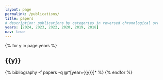 ```yaml
---
layout: page
permalink: /publications/
title: papers
# description: publications by categories in reversed chronological order. generated by jekyll-scholar.
years: [2024, 2023, 2022, 2020, 2019, 2018]
nav: true
---
```


<div class="publications">

{% for y in page.years %}
  <h2 class="year">{{y}}</h2>
  {% bibliography -f papers -q @*[year={{y}}]* %}
{% endfor %}

</div>

